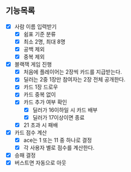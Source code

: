 ## 기능목록
- [x] 사람 이름 입력받기
  - [x] 쉼표 기준 분류
  - [x] 최소 2명, 최대 8명
  - [x] 공백 제외
  - [x] 중복 제외
- [x] 블랙잭 게임 진행
  - [x] 처음에 플레이어는 2장씩 카드를 지급받는다.
  - [x] 딜러는 2중 1장만 참여자는 2장 전체 공개한다.
  - [x] 카드 1장 드로우
  - [x] 카드 중복 없이
  - [x] 카드 추가 여부 확인
    - [x] 딜러가 16이하일 시 카드 배부
    - [x] 딜러가 17이상이면 종료
  - [x] 21 초과 시 패배
- [x] 카드 점수 계산
  - [x] ace는 1 또는 11 중 하나로 결정
  - [x] 각 사용자 별로 점수를 계산한다.
- [x] 승패 결정
- [x] 버스트면 자동으로 아웃
